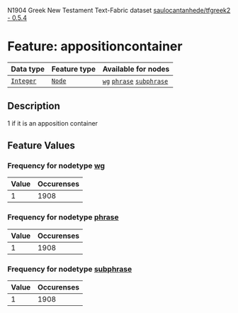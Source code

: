 N1904 Greek New Testament Text-Fabric dataset [saulocantanhede/tfgreek2 - 0.5.4](https://github.com/saulocantanhede/tfgreek2)
# Feature: appositioncontainer
Data type|Feature type|Available for nodes
---|---|---
[`Integer`](featurebydatatype.md#integer)|[`Node`](featurebytype.md#node)| [`wg`](featurebynodetype.md#wg)  [`phrase`](featurebynodetype.md#phrase)  [`subphrase`](featurebynodetype.md#subphrase) 
## Description
1 if it is an apposition container
## Feature Values
### Frequency for nodetype [wg](featurebynodetype.md#wg)
Value|Occurenses
---|---
1|1908
### Frequency for nodetype [phrase](featurebynodetype.md#phrase)
Value|Occurenses
---|---
1|1908
### Frequency for nodetype [subphrase](featurebynodetype.md#subphrase)
Value|Occurenses
---|---
1|1908
